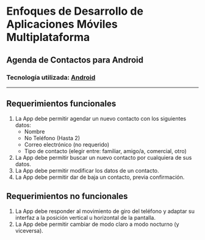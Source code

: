 # Enfoques de Desarrollo de Aplicaciones Móviles Multiplataforma

## Agenda de Contactos para Android

### Tecnología utilizada: [Android](https://developer.android.com/)

---

## Requerimientos funcionales

1. La App debe permitir agendar un nuevo contacto con los siguientes datos:
    * Nombre
    * No Teléfono (Hasta 2)
    * Correo electrónico (no requerido)
    * Tipo de contacto (elegir entre: familiar, amigo/a, comercial, otro)
2. La App debe permitir buscar un nuevo contacto por cualquiera de sus datos.
3. La App debe permitir modificar los datos de un contacto.
4. La App debe permitir dar de baja un contacto, previa confirmación.

## Requerimientos no funcionales

1. La App debe responder al movimiento de giro del teléfono y adaptar su interfaz a la posición vertical u horizontal de la pantalla.
2. La App debe permitir cambiar de modo claro a modo nocturno (y viceversa).
